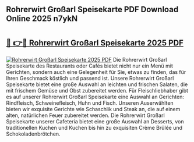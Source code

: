 ## Rohrerwirt Großarl Speisekarte PDF Download Online 2025 n7ykN

# <h2><a href="http://gc73pit.nevu.top/?p=Rohrerwirt+Gro%c3%9farl+Speisekarte">🔗 👉🔴 Rohrerwirt Großarl Speisekarte 2025 PDF</a></h2>

[![Rohrerwirt Großarl Speisekarte 2025 PDF](https://i.imgur.com/dBaPXMq.png)](http://gc73pit.nevu.top/?p=Rohrerwirt+Gro%c3%9farl+Speisekarte)
Die Rohrerwirt Großarl Speisekarte des Restaurants oder Cafés bietet nicht nur ein Menü mit Gerichten, sondern auch eine Gelegenheit für Sie, etwas zu finden, das für Ihren Geschmack köstlich und passend ist. Unsere Rohrerwirt Großarl Speisekarte bietet eine große Auswahl an leichten und frischen Salaten, die mit frischem Gemüse und Obst zubereitet werden. Für Fleischliebhaber gibt es auf unserer Rohrerwirt Großarl Speisekarte eine Auswahl an Gerichten: Rindfleisch, Schweinefleisch, Huhn und Fisch. Unseren Auserwählten bieten wir exquisite Gerichte wie Schaschlik und Steak an, die auf einem alten, natürlichen Feuer zubereitet werden. Die Rohrerwirt Großarl Speisekarte unserer Cafeteria bietet eine große Auswahl an Desserts, von traditionellen Kuchen und Kuchen bis hin zu exquisiten Crème Brûlée und Schokoladenbrötchen.
